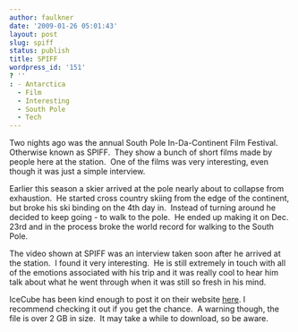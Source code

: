 ```yaml
---
author: faulkner
date: '2009-01-26 05:01:43'
layout: post
slug: spiff
status: publish
title: SPIFF
wordpress_id: '151'
? ''
: - Antarctica
  - Film
  - Interesting
  - South Pole
  - Tech
---
```


Two nights ago was the annual South Pole In-Da-Continent Film Festival.
Otherwise known as SPIFF.  They show a bunch of short films made by people
here at the station.  One of the films was very interesting, even though it
was just a simple interview.

Earlier this season a skier arrived at the pole nearly about to collapse from
exhaustion.  He started cross country skiing from the edge of the continent,
but broke his ski binding on the 4th day in.  Instead of turning around he
decided to keep going - to walk to the pole.  He ended up making it on Dec.
23rd and in the process broke the world record for walking to the South Pole.

The video shown at SPIFF was an interview taken soon after he arrived at the
station.  I found it very interesting.  He is still extremely in touch with
all of the emotions associated with his trip and it was really cool to hear
him talk about what he went through when it was still so fresh in his mind.

IceCube has been kind enough to post it on their website
[here](http://icecube.wisc.edu/~krasberg/pictures/Spiff-MarkKandShelbyH.mov).
I recommend checking it out if you get the chance.  A warning though, the file
is over 2 GB in size.  It may take a while to download, so be aware.

